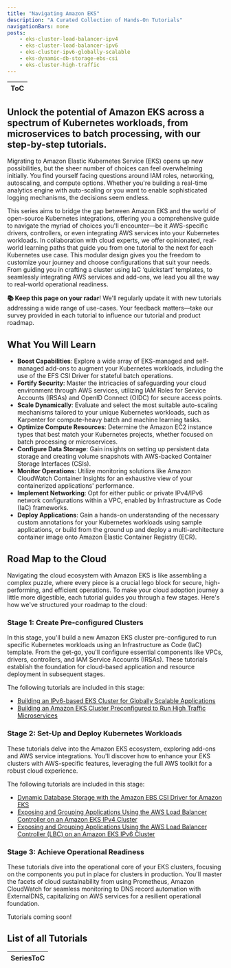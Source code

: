 ```yaml
---
title: "Navigating Amazon EKS"
description: "A Curated Collection of Hands-On Tutorials"
navigationBars: none
posts:
    - eks-cluster-load-balancer-ipv4
    - eks-cluster-load-balancer-ipv6
    - eks-cluster-ipv6-globally-scalable
    - eks-dynamic-db-storage-ebs-csi
    - eks-cluster-high-traffic
--- 
```

|ToC|
|---|

## Unlock the potential of Amazon EKS across a spectrum of Kubernetes workloads, from microservices to batch processing, with our step-by-step tutorials.

Migrating to Amazon Elastic Kubernetes Service (EKS) opens up new possibilities, but the sheer number of choices can feel overwhelming initially. You find yourself facing questions around IAM roles, networking, autoscaling, and compute options.  Whether you're building a real-time analytics engine with auto-scaling or you want to enable sophisticated logging mechanisms, the decisions seem endless.

This series aims to bridge the gap between Amazon EKS and the world of open-source Kubernetes integrations, offering you a comprehensive guide to navigate the myriad of choices you'll encounter—be it AWS-specific drivers, controllers, or even integrating AWS services into your Kubernetes workloads. In collaboration with cloud experts, we offer opinionated, real-world learning paths that guide you from one tutorial to the next for each Kubernetes use case. This modular design gives you the freedom to customize your journey and choose configurations that suit your needs. From guiding you in crafting a cluster using IaC ‘quickstart’ templates, to seamlessly integrating AWS services and add-ons, we lead you all the way to real-world operational readiness.

**📚 Keep this page on your radar**! We'll regularly update it with new tutorials addressing a wide range of use-cases. Your feedback matters—take our survey provided in each tutorial to influence our tutorial and product roadmap.

## **What You Will Learn**

* **Boost Capabilities**: Explore a wide array of EKS-managed and self-managed add-ons to augment your Kubernetes workloads, including the use of the EFS CSI Driver for stateful batch operations.
* **Fortify Security**: Master the intricacies of safeguarding your cloud environment through AWS services, utilizing IAM Roles for Service Accounts (IRSAs) and OpenID Connect (OIDC) for secure access points.
* **Scale Dynamically**: Evaluate and select the most suitable auto-scaling mechanisms tailored to your unique Kubernetes workloads, such as Karpenter for compute-heavy batch and machine learning tasks.
* **Optimize Compute Resources**: Determine the Amazon EC2 instance types that best match your Kubernetes projects, whether focused on batch processing or microservices.
* **Configure Data Storage**: Gain insights on setting up persistent data storage and creating volume snapshots with AWS-backed Container Storage Interfaces (CSIs).
* **Monitor Operations**: Utilize monitoring solutions like Amazon CloudWatch Container Insights for an exhaustive view of your containerized applications' performance.
* **Implement Networking**: Opt for either public or private IPv4/IPv6 network configurations within a VPC, enabled by Infrastructure as Code (IaC) frameworks.
* **Deploy Applications**: Gain a hands-on understanding of the necessary custom annotations for your Kubernetes workloads using sample applications, or build from the ground up and deploy a multi-architecture container image onto Amazon Elastic Container Registry (ECR).

## **Road Map to the Cloud**

Navigating the cloud ecosystem with Amazon EKS is like assembling a complex puzzle, where every piece is a crucial lego block for secure, high-performing, and efficient operations. To make your cloud adoption journey a little more digestible, each tutorial guides you through a few stages. Here's how we've structured your roadmap to the cloud:

### Stage 1: Create Pre-configured Clusters

In this stage, you'll build a new Amazon EKS cluster pre-configured to run specific Kubernetes workloads using an Infrastructure as Code (IaC) template. From the get-go, you'll configure essential components like VPCs, drivers, controllers, and IAM Service Accounts (IRSAs). These tutorials establish the foundation for cloud-based application and resource deployment in subsequent stages.

The following tutorials are included in this stage:

* [Building an IPv6-based EKS Cluster for Globally Scalable Applications](/tutorials/eks-cluster-ipv6-globally-scalable)
* [Building an Amazon EKS Cluster Preconfigured to Run High Traffic Microservices](/tutorials/eks-cluster-high-traffic)

### Stage 2: Set-Up and Deploy Kubernetes Workloads

These tutorials delve into the Amazon EKS ecosystem, exploring add-ons and AWS service integrations. You'll discover how to enhance your EKS clusters with AWS-specific features, leveraging the full AWS toolkit for a robust cloud experience.

The following tutorials are included in this stage:

* [Dynamic Database Storage with the Amazon EBS CSI Driver for Amazon EKS](/tutorials/eks-dynamic-db-storage-ebs-csi)
* [Exposing and Grouping Applications Using the AWS Load Balancer Controller on an Amazon EKS IPv4 Cluster](/tutorials/eks-cluster-load-balancer-ipv4)
* [Exposing and Grouping Applications Using the AWS Load Balancer Controller (LBC) on an Amazon EKS IPv6 Cluster](/tutorials/eks-cluster-load-balancer-ipv6)

### Stage 3: Achieve Operational Readiness

These tutorials dive into the operational core of your EKS clusters, focusing on the components you put in place for clusters in production. You'll master the facets of cloud sustainability from using Prometheus, Amazon CloudWatch for seamless monitoring to DNS record automation with ExternalDNS, capitalizing on AWS services for a resilient operational foundation.

Tutorials coming soon!

## List of all Tutorials

|SeriesToC|
|---------|